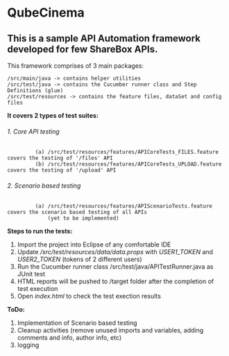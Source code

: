 # QubeCinema

## This is a sample API Automation framework developed for few ShareBox APIs. 

This framework comprises of 3 main packages:

    /src/main/java -> contains helper utilities
    /src/test/java -> contains the Cucumber runner class and Step Definitions (glue)
    /src/test/resources -> contains the feature files, dataSet and config files
    
    
**It covers 2 types of test suites:**
######     1. Core API testing
  
             (a) /src/test/resources/features/APICoreTests_FILES.feature covers the testing of '/files' API
             (b) /src/test/resources/features/APICoreTests_UPLOAD.feature covers the testing of '/upload' API
       
######     2. Scenario based testing
             (a) /src/test/resources/features/APIScenarioTests.feature covers the scenario based testing of all APIs
                 (yet to be implemented)
  
  
**Steps to run the tests:**
  1. Import the project into Eclipse of any comfortable IDE
  2. Update */src/test/resources/data/data.props* with *USER1_TOKEN* and *USER2_TOKEN* (tokens of 2 different users)
  3. Run the Cucumber runner class /src/test/java/APITestRunner.java as JUnit test
  4. HTML reports will be pushed to /target folder after the completion of test execution
  5. Open *index.html* to check the test exection results
  
  
 
**ToDo:**
  1. Implementation of Scenario based testing
  2. Cleanup activities (remove unused imports and variables, adding comments and info, author info, etc)
  3. logging
  
    
